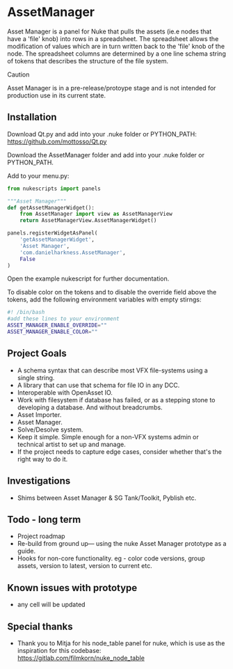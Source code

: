 # AssetManager
Asset Manager is a panel for Nuke that pulls the assets (ie.e nodes that have a 'file' knob) into rows in a spreadsheet. The spreadsheet allows the modification of values which are in turn written back to the 'file' knob of the node. The spreadsheet columns are determined by a one line schema string of tokens that describes the structure of the file system.
> [!CAUTION]
> Asset Manager is in a pre-release/protoype stage and is not intended for production use in its current state.

## Installation

Download Qt.py and add into your .nuke folder or PYTHON_PATH:
https://github.com/mottosso/Qt.py

Download the AssetManager folder and add into your .nuke folder or PYTHON_PATH.

Add to your menu.py:

```python
from nukescripts import panels

"""Asset Manager"""
def getAssetManagerWidget():
    from AssetManager import view as AssetManagerView
    return AssetManagerView.AssetManagerWidget()

panels.registerWidgetAsPanel(
    'getAssetManagerWidget',
    'Asset Manager',
    'com.danielharkness.AssetManager',
    False
)
```

Open the example nukescript for further documentation.

To disable color on the tokens and to disable the override field above the tokens, add the following environment variables with empty stirngs:

```bash
#! /bin/bash
#add these lines to your environment
ASSET_MANAGER_ENABLE_OVERRIDE=""
ASSET_MANAGER_ENABLE_COLOR=""
```

## Project Goals
- A schema syntax that can describe most VFX file-systems using a single string.
- A library that can use that schema for file IO in any DCC.
- Interoperable with OpenAsset IO.
- Work with filesystem if database has failed, or as a stepping stone to developing a database. And without breadcrumbs.
- Asset Importer.
- Asset Manager.
- Solve/Desolve system.
- Keep it simple. Simple enough for a non-VFX systems admin or technical artist to set up and manage.
- If the project needs to capture edge cases, consider whether that's the right way to do it.

## Investigations

- Shims between Asset Manager & SG Tank/Toolkit, Pyblish etc.

## Todo - long term
- Project roadmap
- Re-build from ground up— using the nuke Asset Manager prototype as a guide.
- Hooks for non-core functionality. eg - color code versions, group assets, version to latest, version to current etc.

## Known issues with prototype
- any cell will be updated

## Special thanks
- Thank you to Mitja for his node_table panel for nuke, which is use as the inspiration for this codebase: https://gitlab.com/filmkorn/nuke_node_table
